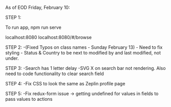 As of EOD Friday, February 10:

STEP 1:

To run app,
npm run serve

localhost:8080
localhost:8080/#/browse

STEP 2:
-(Fixed Typos on class names - Sunday February 13) - Need to fix styling - Status & Country to be next to modified by and last modified, not under.

STEP 3:
-Search has 1 letter delay
-SVG X on search bar not rendering. Also need to code functionality to clear search field

STEP 4:
-Fix CSS to look the same as Zeplin profile page

STEP 5:
-Fix redux-form issue -> getting undefined for values in fields to pass values to actions
